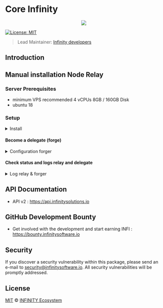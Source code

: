 # Core Infinity

<p align="center">
    <img src="https://raw.githubusercontent.com/InfinitySoftwareLTD/core-master-INFI/chore/bridgechain-changes/banner_infi.png" />
</p>

[![License: MIT](https://badgen.now.sh/badge/license/MIT/green)](https://opensource.org/licenses/MIT)

> Lead Maintainer: [Infinity developers](https://github.com/Plusid)

## Introduction

## Manual installation Node Relay

### Server Prerequisites

- minimum VPS recommended 
4 vCPUs 8GB / 160GB Disk
- ubuntu 18

### Setup

<details><summary>Install</summary>

```bash
# Install Relay Infinity
git clone https://github.com/InfinitySoftwareLTD/core-master-INFI.git
cd core-master-INFI
bash install.sh

# choose a network
Mainnet

# Start Relay
cd core-master-INFI
infinity relay:start


# config database

```

</details>


#### Become a delegate (forge)

<details><summary>Configuration forger</summary>

```bash
# Entry your delegate phrase (wallet passphrase) as forger
infinity config:forger

# Start Forging
infinity forger:start

```

</details>

#### Check status and logs relay and delegate

<details><summary>Log relay & forger</summary>

```bash
# status
pm2 status

# logs relay
pm2 logs infinity-relay

# logs forging
pm2 logs infinity-forger

```

</details>

## API Documentation

-   API v2 : https://api.infinitysolutions.io

## GitHub Development Bounty

-   Get involved with the development and start earning INFI : https://bounty.infinitysoftware.io

## Security

If you discover a security vulnerability within this package, please send an e-mail to security@infinitysoftware.io. All security vulnerabilities will be promptly addressed.

## License

[MIT](LICENSE) © [INFINITY Ecosystem](https://infinitysoftware.io)
